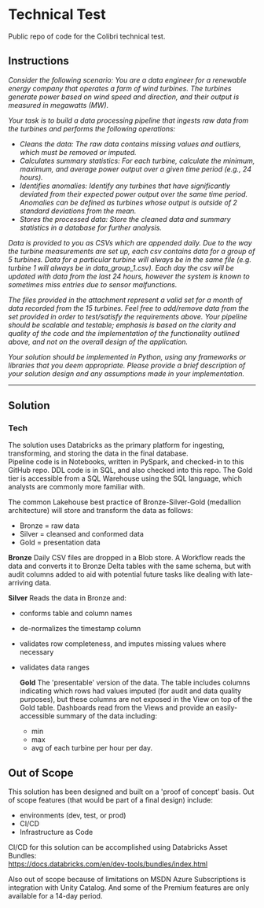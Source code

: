 # Technical Test
Public repo of code for the Colibri technical test.

## Instructions
<i>
Consider the following scenario:
You are a data engineer for a renewable energy company that operates a farm of wind turbines.
The turbines generate power based on wind speed and direction, and their output is measured in megawatts (MW). 

Your task is to build a data processing pipeline that ingests raw data from the turbines and performs the following operations:
- Cleans the data: The raw data contains missing values and outliers, which must be removed or imputed.
- Calculates summary statistics: For each turbine, calculate the minimum, maximum, and average power output over a given time period (e.g., 24 hours).
- Identifies anomalies: Identify any turbines that have significantly deviated from their expected power output over the same time period. Anomalies can be defined as turbines whose output is outside of 2 standard deviations from the mean.
- Stores the processed data: Store the cleaned data and summary statistics in a database for further analysis.

Data is provided to you as CSVs which are appended daily. Due to the way the turbine measurements are set up, each csv contains data for a group of 5 turbines. Data for a particular turbine will always be in the same file (e.g. turbine 1 will always be in data_group_1.csv). Each day the csv will be updated with data from the last 24 hours, however the system is known to sometimes miss entries due to sensor malfunctions.

The files provided in the attachment represent a valid set for a month of data recorded from the 15 turbines. Feel free to add/remove data from the set provided in order to test/satisfy the requirements above.
Your pipeline should be scalable and testable; emphasis is based on the clarity and quality of the code and the implementation of the functionality outlined above, and not on the overall design of the application.

Your solution should be implemented in Python, using any frameworks or libraries that you deem appropriate. Please provide a brief description of your solution design and any assumptions made in your implementation.
</i>

<hr />

## Solution

### Tech
The solution uses Databricks as the primary platform for ingesting, transforming, and storing the data in the final database.  
Pipeline code is in Notebooks, written in PySpark, and checked-in to this GitHub repo.  DDL code is in SQL, and also checked into this repo.  The Gold tier is accessible from a SQL Warehouse using the SQL language, which analysts are commonly more familiar with.

The common Lakehouse best practice of Bronze-Silver-Gold (medallion architecture) will store and transform the data as follows:
- Bronze = raw data
- Silver = cleansed and conformed data
- Gold = presentation data

**Bronze**
Daily CSV files are dropped in a Blob store.  A Workflow reads the data and converts it to Bronze Delta tables with the same schema, but with audit columns added to aid with potential future tasks like dealing with late-arriving data.

**Silver**
Reads the data in Bronze and:
- conforms table and column names
- de-normalizes the timestamp column
- validates row completeness, and imputes missing values where necessary
- validates data ranges

  **Gold**
  The 'presentable' version of the data.  The table includes columns indicating which rows had values imputed (for audit and data quality purposes), but these columns are not exposed in the View on top of the Gold table.
  Dashboards read from the Views and provide an easily-accessible summary of the data including:
  - min
  - max
  - avg
  of each turbine per hour per day.


## Out of Scope
This solution has been designed and built on a 'proof of concept' basis.  Out of scope features (that would be part of a final design) include:
- environments (dev, test, or prod)
- CI/CD
- Infrastructure as Code

CI/CD for this solution can be accomplished using Databricks Asset Bundles:  
https://docs.databricks.com/en/dev-tools/bundles/index.html

Also out of scope because of limitations on MSDN Azure Subscriptions is integration with Unity Catalog.  And some of the Premium features are only available for a 14-day period.
